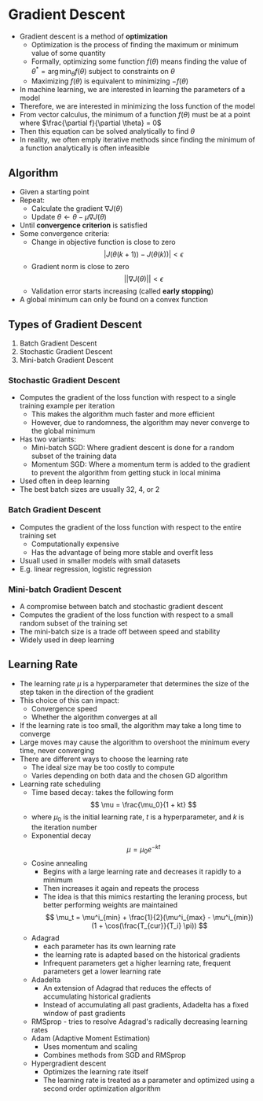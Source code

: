 # Gradient Descent
- Gradient descent is a method of **optimization**
    - Optimization is the process of finding the maximum or minimum value of some quantity
    - Formally, optimizing some function $f(\theta)$ means finding the value of $\theta^* = \arg\min_\theta f(\theta)$ subject to constraints on $\theta$
    - Maximizing $f(\theta)$ is equivalent to minimizing $-f(\theta)$
- In machine learning, we are interested in learning the parameters of a model
- Therefore, we are interested in minimizing the loss function of the model
- From vector calculus, the minimum of a function $f(\theta)$ must be at a point where $\frac{\partial f}{\partial \theta} = 0$
- Then this equation can be solved analytically to find $\theta$
- In reality, we often emply iterative methods since finding the minimum of a function analytically is often infeasible
## Algorithm
- Given a starting point
- Repeat:
    - Calculate the gradient $\nabla J(\theta)$
    - Update $\theta \leftarrow \theta - \mu \nabla J(\theta)$
- Until **convergence criterion** is satisfied
- Some convergence criteria:
    - Change in objective function is close to zero
    $$ |J(\theta(k+1)) - J(\theta(k))| < \epsilon $$
    - Gradient norm is close to zero
    $$ ||\nabla J(\theta)|| < \epsilon $$
    - Validation error starts increasing (called **early stopping**)
- A global minimum can only be found on a convex function
## Types of Gradient Descent
1. Batch Gradient Descent
2. Stochastic Gradient Descent
3. Mini-batch Gradient Descent
### Stochastic Gradient Descent
- Computes the gradient of the loss function with respect to a single training example per iteration
    - This makes the algorithm much faster and more efficient
    - However, due to randomness, the algorithm may never converge to the global minimum
- Has two variants:
    - Mini-batch SGD: Where gradient descent is done for a random subset of the training data
    - Momentum SGD: Where a momentum term is added to the gradient to prevent the algorithm from getting stuck in local minima
- Used often in deep learning
- The best batch sizes are usually 32, 4, or 2
### Batch Gradient Descent
- Computes the gradient of the loss function with respect to the entire training set
    - Computationally expensive
    - Has the advantage of being more stable and overfit less
- Usuall used in smaller models with small datasets
- E.g. linear regression, logistic regression
### Mini-batch Gradient Descent
- A compromise between batch and stochastic gradient descent
- Computes the gradient of the loss function with respect to a small random subset of the training set
- The mini-batch size is a trade off between speed and stability
- Widely used in deep learning
## Learning Rate
- The learning rate $\mu$ is a hyperparameter that determines the size of the step taken in the direction of the gradient
- This choice of this can impact:
    - Convergence speed
    - Whether the algorithm converges at all
- If the learning rate is too small, the algorithm may take a long time to converge
- Large moves may cause the algorithm to overshoot the minimum every time, never converging
- There are different ways to choose the learning rate
    - The ideal size may be too costly to compute
    - Varies depending on both data and the chosen GD algorithm
- Learning rate scheduling
    - Time based decay: takes the following form
    $$ \mu = \frac{\mu_0}{1 + kt} $$
    - where $\mu_0$ is the initial learning rate, $t$ is a hyperparameter, and $k$ is the iteration number
    - Exponential decay
    $$ \mu = \mu_0 e^{-kt} $$
    - Cosine annealing
        - Begins with a large learning rate and decreases it rapidly to a minimum
        - Then increases it again and repeats the process
        - The idea is that this mimics restarting the leraning process, but better performing weights are maintained
        $$ \mu_t = \mu^i_{min} + \frac{1}{2}(\mu^i_{max} - \mu^i_{min})(1 + \cos(\frac{T_{cur}}{T_i} \pi)) $$
    - Adagrad
        - each parameter has its own learning rate
        - the learning rate is adapted based on the historical gradients
        - Infrequent parameters get a higher learning rate, frequent parameters get a lower learning rate
    - Adadelta
        - An extension of Adagrad that reduces the effects of accumulating historical gradients
        - Instead of accumulating all past gradients, Adadelta has a fixed window of past gradients
    - RMSprop - tries to resolve Adagrad's radically decreasing learning rates
    - Adam (Adaptive Moment Estimation)
        - Uses momentum and scaling
        - Combines methods from SGD and RMSprop
    - Hypergradient descent
        - Optimizes the learning rate itself
        - The learning rate is treated as a parameter and optimized using a second order optimization algorithm